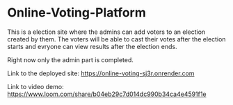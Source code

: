 # Online-Voting-Platform

This is a election site where the admins can add voters to an election created by them. The voters will be able to cast their votes after the election starts and evryone can view results after the election ends.

Right now only the admin part is completed.

Link to the deployed site: https://online-voting-sj3r.onrender.com

Link to video demo: https://www.loom.com/share/b04eb29c7d014dc990b34ca4e4591f1e